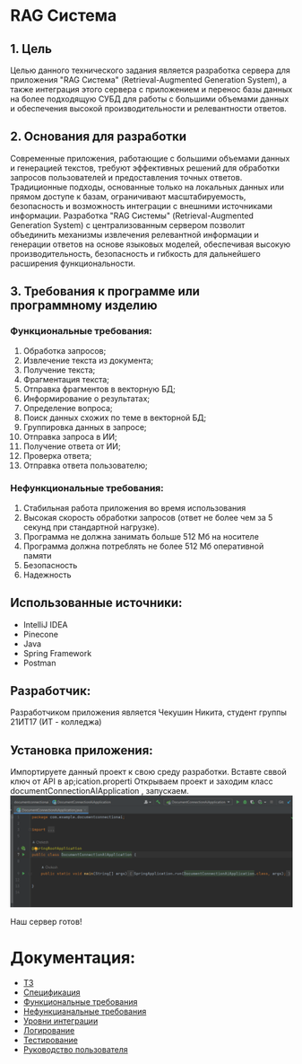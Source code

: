 # RAG Система
## 1. Цель
Целью данного технического задания является разработка сервера для приложения "RAG Система" (Retrieval-Augmented Generation System), а также интеграция этого сервера с приложением и перенос базы данных на более подходящую СУБД для работы с большими объемами данных и обеспечения высокой производительности и релевантности ответов.
## 2. Основания для разработки
Современные приложения, работающие с большими объемами данных и генерацией текстов, требуют эффективных решений для обработки запросов пользователей и предоставления точных ответов. Традиционные подходы, основанные только на локальных данных или прямом доступе к базам, ограничивают масштабируемость, безопасность и возможность интеграции с внешними источниками информации. Разработка "RAG Системы" (Retrieval-Augmented Generation System) с централизованным сервером позволит объединить механизмы извлечения релевантной информации и генерации ответов на основе языковых моделей, обеспечивая высокую производительность, безопасность и гибкость для дальнейшего расширения функциональности.
## 3. Требования к программе или программному изделию
### Функциональные требования:
1. Обработка запросов;
2. Извлечение текста из документа;
3.  Получение текста;
4.   Фрагментация текста;
5.    Отправка фрагментов в векторную БД;
6. Информирование о результатах;
7.  Определение вопроса;
8.   Поиск данных схожих по теме в векторной БД;
9.    Группировка данных в запросе;
10. Отправка запроса в ИИ;
11.  Получение ответа от ИИ;
12.   Проверка ответа;
13.    Отправка ответа пользователю;


### Нефункциональные требования:
1.	Стабильная работа приложения во время использования
2.	Высокая скорость обработки запросов (ответ не более чем за 5 секунд при стандартной нагрузке).
3.	Программа не должна занимать больше 512 Мб на носителе
4.	Программа должна потреблять не более 512 Мб оперативной памяти
5.	Безопасность
6.	Надежность


## Использованные источники:
- IntelliJ IDEA
- Pinecone
- Java
- Spring Framework
- Postman

## Разработчик:
Разработчиком приложения является Чекушин Никита, студент группы 21ИТ17 (ИТ - колледжа)

## Установка приложения:
Импортируете данный проект к свою среду разработки.
Вставте сввой ключ от API в ap;ication.properti
Открываем проект и заходим класс documentConnectionAIApplication , запускаем.
![Картинка](https://github.com/Chekesh/ZasechkaServer/blob/master/photo/%D0%97%D0%B0%D0%BF%D1%83%D1%81%D0%BA%20%D0%BF%D1%80%D0%B8%D0%BB%D0%BE%D0%B6%D0%B5%D0%BD%D0%B8%D1%8F%20%D0%94%D0%98%D0%9F%D0%9B%D0%9E%D0%9C.png)

Наш сервер готов! 

# Документация:

+ [ТЗ](https://github.com/Chekesh/documentConnectionAI/wiki/1.-%D0%A2%D0%97)
+ [Спецификация](https://github.com/Chekesh/documentConnectionAI/wiki/2.-%D0%A1%D0%BF%D0%B5%D1%86%D0%B8%D1%84%D0%B8%D0%BA%D0%B0%D1%86%D0%B8%D1%8F)
+ [Функциональные требования](https://github.com/Chekesh/documentConnectionAI/wiki/3.-%D0%A4%D1%83%D0%BD%D0%BA%D1%86%D0%B8%D0%BE%D0%BD%D0%B0%D0%BB%D1%8C%D0%BD%D1%8B%D0%B5-%D1%82%D1%80%D0%B5%D0%B1%D0%BE%D0%B2%D0%B0%D0%BD%D0%B8%D1%8F.)
+ [Нефункцианальные требования](https://github.com/Chekesh/documentConnectionAI/wiki/4.-%D0%9D%D0%B5%D1%84%D1%83%D0%BD%D0%BA%D1%86%D0%B8%D0%BE%D0%BD%D0%B0%D0%BB%D1%8C%D0%BD%D1%8B%D0%B5-%D1%82%D1%80%D0%B5%D0%B1%D0%BE%D0%B2%D0%B0%D0%BD%D0%B8%D1%8F.)
+ [Уровни интеграции](https://github.com/Chekesh/documentConnectionAI/wiki/5.-%D0%A3%D1%80%D0%BE%D0%B2%D0%BD%D0%B8-%D0%B8%D0%BD%D1%82%D0%B5%D0%B3%D1%80%D0%B0%D1%86%D0%B8%D0%B8)
+ [Логирование](https://github.com/Chekesh/documentConnectionAI/wiki/6-%D0%9B%D0%BE%D0%B3%D0%B8%D1%80%D0%BE%D0%B2%D0%B0%D0%BD%D0%B8%D0%B5)
+ [Тестирование](https://github.com/Chekesh/documentConnectionAI/wiki/7-%D0%A2%D0%B5%D1%81%D1%82%D0%B8%D1%80%D0%BE%D0%B2%D0%B0%D0%BD%D0%B8%D0%B5)
+ [Руководство пользователя](https://github.com/Chekesh/documentConnectionAI/wiki/8.-%D0%A0%D1%83%D0%BA%D0%BE%D0%B2%D0%BE%D0%B4%D1%81%D1%82%D0%B2%D0%BE-%D0%BF%D0%BE%D0%BB%D1%8C%D0%B7%D0%BE%D0%B2%D0%B0%D1%82%D0%B5%D0%BB%D1%8F)
